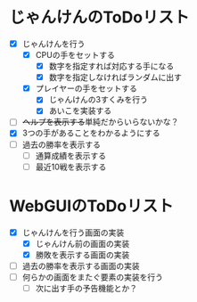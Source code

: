 # じゃんけんのToDoリスト

+ [x] じゃんけんを行う
  + [x] CPUの手をセットする
    + [x] 数字を指定すれば対応する手になる
    + [x] 数字を指定しなければランダムに出す
  + [x] プレイヤーの手をセットする
    + [x] じゃんけんの3すくみを行う
    + [x] あいこを実装する
+ [ ] ~~ヘルプを表示する~~単純だからいらないかな？
+ [x] 3つの手があることをわかるようにする
+ [ ] 過去の勝率を表示する
  + [ ] 通算成績を表示する
  + [ ] 最近10戦を表示する

# WebGUIのToDoリスト

+ [x] じゃんけんを行う画面の実装
  + [x] じゃんけん前の画面の実装
  + [x] 勝敗を表示する画面の実装
+ [ ] 過去の勝率を表示する画面の実装
+ [ ] 何らかの画面をまたぐ要素の実装を行う
  + [ ] 次に出す手の予告機能とか？
